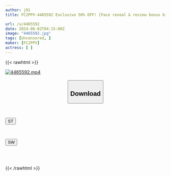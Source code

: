 ```yaml
---
author: j91
title: FC2PPV-4465592 Exclusive 50% OFF! [Face reveal & review bonus big dick punishment creampie] Two creampie videos of a super high-level beauty who is perfect in both looks and style.

url: /u/4465592
date: 2024-06-02T04:15:00Z
image: "4465592.jpg"
tags: [Uncensored, ]
maker: [FC2PPV]
actress: [ ]
---
```



{{< rawhtml >}}

<div class="video" data-videoid="jr2r42bG6Bizzag">
    <a href="javascript:;">
        <img src="/u/4465592/4465592.jpg" width="WIDTH" height="HEIGHT" alt="4465592.mp4" loading="lazy">
    </a>
</div>

<script type="text/javascript" src="https://j91.asia/asset/on-demand-st.js"></script>

<br>
  <link rel="stylesheet" href="https://j91.asia/asset/bs5.css">
  
  <center>
  <button class="btn btn-primary" type="button" data-bs-toggle="collapse" data-bs-target=".multi-collapse" aria-expanded="false" aria-controls="multiCollapseExample1 multiCollapseExample2"><h2>Download</h2></button></center>
</p>
<div class="row">
  <div class="col">
    <div class="collapse multi-collapse" id="multiCollapseExample1">
      <div class="card card-body">
	      	      <br>
<div class="buttons">  
<p><a href="/u/4465592/st.html" target="_blank"><button class="btn-hover color-3"><i class="fa fa-download"></i> ST</button></a></p></div>
    </div>
  </div>
</div>
  <div class="col">
    <div class="collapse multi-collapse" id="multiCollapseExample2">
      <div class="card card-body">
	      <br>
<div class="buttons">
<p><a href="/u/4465592/sw.html" target="_blank"><button class="btn-hover color-2"><i class="fa fa-download"></i> SW</button></a></p></div>
<br><br>
      </div>
    </div>
  </div>
</div>

{{< /rawhtml >}}